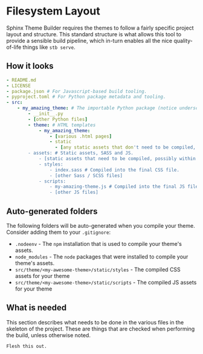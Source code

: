 # Filesystem Layout

Sphinx Theme Builder requires the themes to follow a fairly specific
project layout and structure. This standard structure is what allows
this tool to provide a sensible build pipeline, which in-turn enables
all the nice quality-of-life things like `stb serve`.

## How it looks

```yaml
- README.md
- LICENSE
- package.json # For Javascript-based build tooling.
- pyproject.toml # For Python package metadata and tooling.
- src:
    - my_amazing_theme: # The importable Python package (notice underscores)
        - __init__.py
        - [other Python files]
        - theme: # HTML templates
            - my_amazing_theme:
                - [various .html pages]
                - static
                  - [any static assets that don't need to be compiled, like images]
        - assets: # Static assets, SASS and JS.
            - [static assets that need to be compiled, possibly within folders]
            - styles:
                - index.sass # Compiled into the final CSS file.
                - [other Sass / SCSS files]
            - scripts:
                - my-amazing-theme.js # Compiled into the final JS file.
                - [other JS files]
```

## Auto-generated folders

The following folders will be auto-generated when you compile your theme.
Consider adding them to your `.gitignore`:

- `.nodeenv` - The `npm` installation that is used to compile your theme's assets.
- `node_modules` - The `node` packages that were installed to compile your theme's assets.
- `src/theme/<my-awesome-theme>/static/styles` - The compiled CSS assets for your theme
- `src/theme/<my-awesome-theme>/static/scripts` - The compiled JS assets for your theme

## What is needed

This section describes what needs to be done in the various files in the
skeleton of the project. These are things that are checked when
performing the build, unless otherwise noted.

```{todo}
Flesh this out.
```
